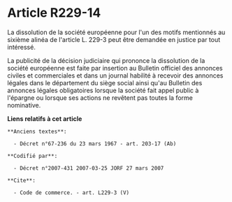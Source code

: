 # Article R229-14

La dissolution de la société européenne pour l'un des motifs mentionnés au sixième alinéa de l'article L. 229-3 peut être
demandée en justice par tout intéressé.

La publicité de la décision judiciaire qui prononce la dissolution de la société européenne est faite par insertion au
Bulletin officiel des annonces civiles et commerciales et dans un journal habilité à recevoir des annonces légales dans le
département du siège social ainsi qu'au Bulletin des annonces légales obligatoires lorsque la société fait appel public à
l'épargne ou lorsque ses actions ne revêtent pas toutes la forme nominative.

**Liens relatifs à cet article**

	**Anciens textes**:

	  - Décret n°67-236 du 23 mars 1967 - art. 203-17 (Ab)

	**Codifié par**:

	  - Décret n°2007-431 2007-03-25 JORF 27 mars 2007

	**Cite**:

	  - Code de commerce. - art. L229-3 (V)
